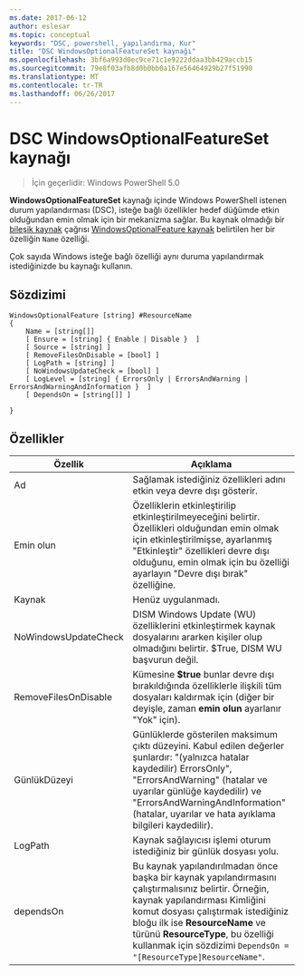 ```yaml
---
ms.date: 2017-06-12
author: eslesar
ms.topic: conceptual
keywords: "DSC, powershell, yapılandırma, Kur"
title: "DSC WindowsOptionalFeatureSet kaynağı"
ms.openlocfilehash: 3bf6a993d0ec9ce71c1e9222ddaa3bb429accb15
ms.sourcegitcommit: 79e8f03afb8d0b0bb0a167e56464929b27f51990
ms.translationtype: MT
ms.contentlocale: tr-TR
ms.lasthandoff: 06/26/2017
---
```

# <a name="dsc-windowsoptionalfeatureset-resource"></a>DSC WindowsOptionalFeatureSet kaynağı

> İçin geçerlidir: Windows PowerShell 5.0

**WindowsOptionalFeatureSet** kaynağı içinde Windows PowerShell istenen durum yapılandırması (DSC), isteğe bağlı özellikler hedef düğümde etkin olduğundan emin olmak için bir mekanizma sağlar. Bu kaynak olmadığı bir [bileşik kaynak](authoringResourceComposite.md) çağrısı [WindowsOptionalFeature kaynak](windowsOptionalFeatureResource.md) belirtilen her bir özelliğin `Name` özelliği.

Çok sayıda Windows isteğe bağlı özelliği aynı duruma yapılandırmak istediğinizde bu kaynağı kullanın.

## <a name="syntax"></a>Sözdizimi

```
WindowsOptionalFeature [string] #ResourceName
{
    Name = [string[]]
    [ Ensure = [string] { Enable | Disable }  ]
    [ Source = [string] ] 
    [ RemoveFilesOnDisable = [bool] ]  
    [ LogPath = [string] ]
    [ NoWindowsUpdateCheck = [bool] ]
    [ LogLevel = [string] { ErrorsOnly | ErrorsAndWarning | ErrorsAndWarningAndInformation }  ]
    [ DependsOn = [string[]] ]
    
}
```

## <a name="properties"></a>Özellikler

|  Özellik  |  Açıklama   | 
|---|---| 
| Ad| Sağlamak istediğiniz özellikleri adını etkin veya devre dışı gösterir.| 
| Emin olun| Özelliklerin etkinleştirilip etkinleştirilmeyeceğini belirtir. Özellikleri olduğundan emin olmak için etkinleştirilmişse, ayarlanmış "Etkinleştir" özellikleri devre dışı olduğunu, emin olmak için bu özelliği ayarlayın "Devre dışı bırak" özelliğine.|
| Kaynak| Henüz uygulanmadı.|
| NoWindowsUpdateCheck| DISM Windows Update (WU) özelliklerini etkinleştirmek kaynak dosyalarını ararken kişiler olup olmadığını belirtir. $True, DISM WU başvurun değil.|
| RemoveFilesOnDisable| Kümesine **$true** bunlar devre dışı bırakıldığında özelliklerle ilişkili tüm dosyaları kaldırmak için (diğer bir deyişle, zaman **emin olun** ayarlanır "Yok" için).|
| GünlükDüzeyi| Günlüklerde gösterilen maksimum çıktı düzeyini. Kabul edilen değerler şunlardır: "(yalnızca hatalar kaydedilir) ErrorsOnly", "ErrorsAndWarning" (hatalar ve uyarılar günlüğe kaydedilir) ve "ErrorsAndWarningAndInformation" (hatalar, uyarılar ve hata ayıklama bilgileri kaydedilir).|
| LogPath| Kaynak sağlayıcısı işlemi oturum istediğiniz bir günlük dosyası yolu.| 
| dependsOn| Bu kaynak yapılandırılmadan önce başka bir kaynak yapılandırmasını çalıştırmalısınız belirtir. Örneğin, kaynak yapılandırması Kimliğini komut dosyası çalıştırmak istediğiniz bloğu ilk ise __ResourceName__ ve türünü __ResourceType__, bu özelliği kullanmak için sözdizimi `DependsOn = "[ResourceType]ResourceName"`.| 
 




